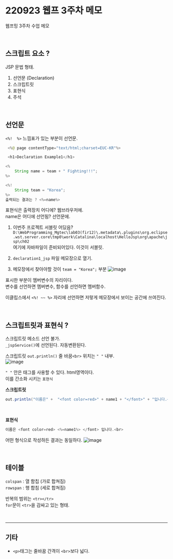 # 220923 웹프 3주차 메모
웹프밍 3주차 수업 메모  

<br>

## 스크립트 요소 ?
JSP 문법 형태.

1. 선언문 (Declaration)
2. 스크립트릿
3. 표현식
4. 주석

<br>

## 선언문
`<%!  %>` 느낌표가 있는 부분이 선언문.

```Java
 <%@ page contentType="text/html;charset=EUC-KR"%>

 <h1>Declaration Example1</h1>

<%
	String name = team + " Fighting!!!";
%>

<%!
	String team = "Korea";
%>
출력되는 결과는 ? <%=name%>
```

표현식은 출력장치 어디에? 웹브라우저에.  
name은 어디에 선언됨? 선언문에.

1. 이번주 프로젝트 서블릿 어딨음?  
`D:\WebProgramming_Mgtec\lab03(fir12)\.metadata\.plugins\org.eclipse.wst.server.core\tmp0\work\Catalina\localhost\HelloJsp\org\apache\jsp\ch02`  
여기에 자바파일이 준비되어있다. 이것이 서블릿. 

2. `declaration1_jsp` 파일 메모장으로 열기.   

3. 메모장에서 찾아야할 것이 `team = "Korea";` 부분
![image](https://user-images.githubusercontent.com/40843278/191972110-245ba890-f28c-4b05-982b-61dd754cae2e.png)  

표시한 부분이 멤버변수의 자리이다.  
변수를 선언하면 멤버변수, 함수를 선언하면 멤버함수.  

이클립스에서 `<%! ~~ %>` 자리에 선언하면 저렇게 메모장에서 보이는 공간에 쓰여진다.  

<br>

## 스크립트릿과 표현식 ?
스크립트릿 메소드 선언 불가.  
`_jspService()`에 선언된다. 자동변환된다. 

스크립트릿 `out.println()` 줄 바꿈`<br>` 위치는 `" "` 내부.  
![image](https://user-images.githubusercontent.com/40843278/191975722-679ac41b-223e-48e9-a1dc-59c182e69495.png)

`" "` 안은 태그를 사용할 수 있다. html영역이다.  
이를 간소화 시키는 `표현식`  

**스크립트릿** 
```Java
out.println("이름은" +  "<font color=red>" + name1 + "</font>" + "입니다.<br>"); 
```

<br>

**표현식** 
```Java
이름은 <font color=red> <%=name1%> </font> 입니다.<br>
```
어떤 형식으로 작성하든 결과는 동일하다.
![image](https://user-images.githubusercontent.com/40843278/191976379-7b53889d-fa98-4fc9-a291-606668c8cf56.png)

<br>

## 테이블
`colspan` : 열 함칩 (가로 합쳐짐)  
`rowspan` : 행 합침 (세로 합쳐짐)   

반복의 범위는 `<tr></tr>`  
`for`문이 `<tr>`을 감싸고 있는 형태.  

<br>

---

## 기타
* `<p>`태그는 줄바꿈 간격이 `<br>`보다 넓다.